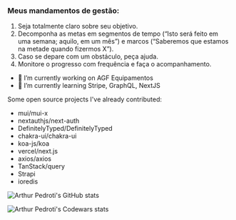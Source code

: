 ### Meus mandamentos de gestão:

1. Seja totalmente claro sobre seu objetivo. 
2. Decomponha as metas em segmentos de tempo (“Isto será feito em uma semana; aquilo, em um mês”) e marcos (“Saberemos que estamos na metade quando fizermos X”). 
3. Caso se depare com um obstáculo, peça ajuda. 
4. Monitore o progresso com frequência e faça o acompanhamento.

- 🔭 I’m currently working on AGF Equipamentos
- 🌱 I’m currently learning Stripe, GraphQL, NextJS

Some open source projects I've already contributed:

- mui/mui-x
- nextauthjs/next-auth
- DefinitelyTyped/DefinitelyTyped
- chakra-ui/chakra-ui
- koa-js/koa
- vercel/next.js
- axios/axios
- TanStack/query
- Strapi
- ioredis


![Arthur Pedroti's GitHub stats](https://github-readme-stats.vercel.app/api?username=ArthurPedroti&show_icons=true&theme=tokyonight)

![Arthur Pedroti's Codewars stats](https://www.codewars.com/users/ArthurPedroti/badges/large)
